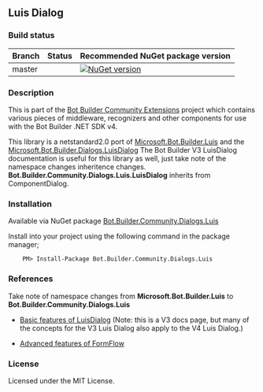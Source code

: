 ## Luis Dialog

### Build status
| Branch | Status | Recommended NuGet package version |
| ------ | ------ | ------ |
| master | | [![NuGet version](https://img.shields.io/badge/NuGet-1.0.0-blue.svg)](https://www.nuget.org/packages/Bot.Builder.Community.Dialogs.Luis/) |

### Description
This is part of the [Bot Builder Community Extensions](https://github.com/BotBuilderCommunity) project which contains various pieces of middleware, recognizers and other components for use with the Bot Builder .NET SDK v4.

This library is a netstandard2.0 port of [Microsoft.Bot.Builder.Luis](https://github.com/microsoft/BotBuilder-V3/tree/master/CSharp/Library/Microsoft.Bot.Builder/Luis) and the [Microsoft.Bot.Builder.Dialogs.LuisDialog](https://github.com/microsoft/BotBuilder-V3/blob/master/CSharp/Library/Microsoft.Bot.Builder/Dialogs/LuisDialog.cs)  The Bot Builder V3 LuisDialog documentation is useful for this library as well, just take note of the namespace changes inheritence changes.  **Bot.Builder.Community.Dialogs.Luis.LuisDialog** inherits from ComponentDialog.

### Installation

Available via NuGet package [Bot.Builder.Community.Dialogs.Luis](https://www.nuget.org/packages/Bot.Builder.Community.Dialogs.Luis/)

Install into your project using the following command in the package manager;
```
    PM> Install-Package Bot.Builder.Community.Dialogs.Luis
```

### References
Take note of namespace changes from **Microsoft.Bot.Builder.Luis** to **Bot.Builder.Community.Dialogs.Luis**

* [Basic features of LuisDialog](https://docs.microsoft.com/en-us/azure/bot-service/dotnet/bot-builder-dotnet-luis-dialogs)  (Note: this is a V3 docs page, but many of the concepts for the V3 Luis Dialog also apply to the V4 Luis Dialog.)

* [Advanced features of FormFlow](https://docs.microsoft.com/en-us/azure/bot-service/dotnet/bot-builder-dotnet-formflow-advanced)

### License

Licensed under the MIT License.


